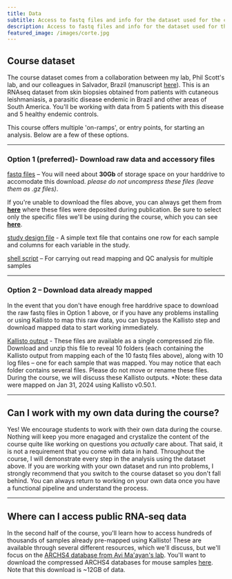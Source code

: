 ```yaml
---
title: Data
subtitle: Access to fastq files and info for the dataset used for the course.
description: Access to fastq files and info for the dataset used for the course.
featured_image: /images/corte.jpg
---
```


## Course dataset

The course dataset comes from a collaboration between my lab, Phil Scott's lab, and our colleagues in Salvador, Brazil (manuscript [here](https://doi.org/10.1126/scitranslmed.aax4204)).  This is an RNAseq dataset from skin biopsies obtained from patients with cutaneous leishmaniasis, a parasitic disease endemic in Brazil and other areas of South America.  You'll be working with data from 5 patients with this disease and 5 healthy endemic controls.

This course offers multiple 'on-ramps', or entry points, for starting an analysis.  Below are a few of these options.

---

### Option 1 (preferred)- Download raw data and accessory files

[fastq files](https://drive.google.com/drive/folders/1sEk1od1MJKLjqyCExYyfHc0n7DAIy_x7?usp=sharing) – You will need about **30Gb** of storage space on your harddrive to accomodate this download.  *please do not uncompress these files (leave them as .gz files)*.

If you're unable to download the files above, you can always get them from **[here](https://www.ebi.ac.uk/ena/browser/view/PRJNA525604?show=reads)** where these files were deposited during publication. Be sure to select only the specific files we'll be using during the course, which you can see **[here](https://diytranscriptomics.com/images/ena_screenshot.png)**.

[study design file](https://drive.google.com/file/d/1t08Ysjrg-a7yw-_eQ9_KrAphPBVtVk48/view?usp=sharing) - A simple text file that contains one row for each sample and columns for each variable in the study.

[shell script](https://drive.google.com/file/d/1sGkMk-ekZk3pVD0aT5qzvMBo3UYnZSyU/view?usp=sharing) – For carrying out read mapping and QC analysis for multiple samples

---

### Option 2 – Download data already mapped

In the event that you don't have enough free harddrive space to download the raw fastq files in Option 1 above, or if you have any problems installing or using Kallisto to map this raw data, you can bypass the Kallisto step and download mapped data to start working immediately.

[Kallisto output](https://drive.google.com/drive/folders/1uUUeSd3DusJHqyKOAdBdh44eayvBnDXg?usp=sharing) -  These files are available as a single compressed zip file.  Download and unzip this file to reveal 10 folders (each containing the Kallisto output from mapping each of the 10 fastq files above), along with 10 log files – one for each sample that was mapped.  You may notice that each folder contains several files.  Please do not move or rename these files.  During the course, we will discuss these Kallisto outputs. *Note: these data were mapped on Jan 31, 2024 using Kallisto v0.50.1.

---

## Can I work with my own data during the course?

Yes!  We encourage students to work with their own data during the course.  Nothing will keep you more enagaged and crystalize the content of the course quite like working on questions you *actually* care about.  That said, it is not a requirement that you come with data in hand.  Throughout the course, I will demonstrate every step in the analysis using the dataset above. If you are working with your own dataset and run into problems, I strongly recommend that you switch to the course dataset so you don't fall behind.  You can always return to working on your own data once you have a functional pipeline and understand the process.

---

## Where can I access public RNA-seq data

In the second half of the course, you'll learn how to access hundreds of thousands of samples already pre-mapped using Kallisto!  These are available through several different resources, which we'll discuss, but we'll focus on the [ARCHS4 database from Avi Ma'ayan's lab](https://amp.pharm.mssm.edu/archs4/index.html).  You'll want to download the compressed ARCHS4 databases for mouse samples [here](https://s3.amazonaws.com/mssm-seq-matrix/mouse_matrix_v10.h5).  Note that this download is ~12GB of data.